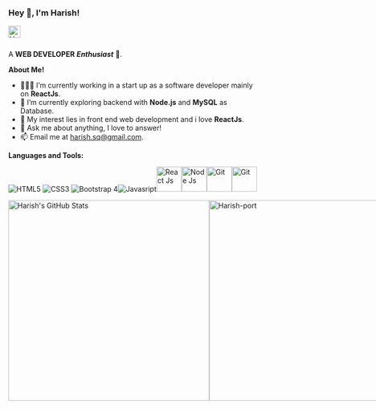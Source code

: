 <h3 title="hehehe"> Hey 👋, I'm Harish!</h3>

<a href="https://www.linkedin.com/in/harish-s-906340175/">
  <img align="left" title="Linkedin Profile" alt="Harish's LinkedIn" width="24px" src="https://cdn.jsdelivr.net/npm/simple-icons@v3/icons/linkedin.svg" />
</a>





<br />
<br />

A **WEB DEVELOPER** ***Enthusiast*** 🚀.
 

<!--   <img align="right" alt="GIF" src="https://i.pinimg.com/originals/e4/26/70/e426702edf874b181aced1e2fa5c6cde.gif" /> -->

**About Me!**

- 👨🏽‍💻 I’m currently working in a start up as a software developer mainly on <b>ReactJs</b>.
- 🌱 I’m currently exploring backend with <b>Node.js</b> and <b>MySQL</b> as Database. 
- 🤔 My interest lies in front end web development and i love <b>ReactJs</b>.
- 💬 Ask me about anything, I love to answer!
- 📫 Email me at [harish.sq@gmail.com](mailto:harish.sq@gmail.com).



**Languages and Tools:**  


<img title="HTML5" src="https://camo.githubusercontent.com/d63d473e728e20a286d22bb2226a7bf45a2b9ac6c72c59c0e61e9730bfe4168c/68747470733a2f2f696d672e736869656c64732e696f2f62616467652f48544d4c352d4533344632363f7374796c653d666f722d7468652d6261646765266c6f676f3d68746d6c35266c6f676f436f6c6f723d7768697465" > <img title="CSS3" src="https://camo.githubusercontent.com/3a0f693cfa032ea4404e8e02d485599bd0d192282b921026e89d271aaa3d7565/68747470733a2f2f696d672e736869656c64732e696f2f62616467652f435353332d3135373242363f7374796c653d666f722d7468652d6261646765266c6f676f3d63737333266c6f676f436f6c6f723d7768697465" > <img title="Bootstrap 4" src="https://camo.githubusercontent.com/b13ed67c809178963ce9d538175b02649800772be1ce0cb02da5879e5614e236/68747470733a2f2f696d672e736869656c64732e696f2f62616467652f426f6f7473747261702d3536334437433f7374796c653d666f722d7468652d6261646765266c6f676f3d626f6f747374726170266c6f676f436f6c6f723d7768697465" ><img  title="Javasript" src="https://camo.githubusercontent.com/9d07c04bdd98c662d5df9d4e1cc1de8446ffeaebca330feb161f1fb8e1188204/68747470733a2f2f696d672e736869656c64732e696f2f62616467652f4a6176615363726970742d4637444631453f7374796c653d666f722d7468652d6261646765266c6f676f3d6a617661736372697074266c6f676f436f6c6f723d626c61636b" ><img title="React Js" src="https://camo.githubusercontent.com/268ac512e333b69600eb9773a8f80b7a251f4d6149642a50a551d4798183d621/68747470733a2f2f696d672e736869656c64732e696f2f62616467652f52656163742d3230323332413f7374796c653d666f722d7468652d6261646765266c6f676f3d7265616374266c6f676f436f6c6f723d363144414642" width="50px"><img title="Node Js" src="https://github.com/vimalverma558/vimalverma558/blob/v2/img/icons8-nodejs.svg" width="50px"><img title="Git" src="https://github.com/vimalverma558/vimalverma558/blob/v2/img/icons8-git.svg" width="50px"><img title="Git"  src="https://github.com/vimalverma558/vimalverma558/blob/v2/img/icons8-github.svg" width="50px">

<div style="display:flex">
<img  src="https://github-readme-stats.vercel.app/api?username=Harish-port&show_icons=true&hide_border=true&count_private=true&theme=shades-of-purple&icon_color=fad000" alt="Harish's GitHub Stats" width="400"/>
<img src="https://github-readme-streak-stats.herokuapp.com/?user=Harish-port&count_private=true&theme=radical" alt="Harish-port" width="400"/>
<div/>
<img align="center" src="https://github-readme-stats.vercel.app/api/top-langs/?username=Harish-port&count_private=true&theme=radical" alt="Harish-port" />

----
Credit: [Harish-port](https://github.com/Harish-port)





